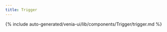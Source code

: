 ```yaml
---
title: Trigger
---
```


<!--
The reference doc content is generated automatically from the source code.
To update this section, update the doc blocks in the source code
-->

{% include auto-generated/venia-ui/lib/components/Trigger/trigger.md %}
